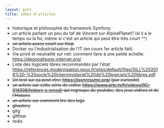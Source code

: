 ```yaml
---
layout: post
title: idées d'articles
---
```


* historique et philosophie du framework Symfony
* un article parlant un peu du taf de Vincent sur AlpinePlanet? (si il a le temps ou la foi, même si c'est un article qui peut être très court ^^)
* ~~un article assez court sur htop~~
* Docker ou l'industrialisation de l'IT (en cours 1er article fait)
* Vie privé et neutralité sur net: comment faire à une petite echelle: https://degooglisons-internet.org/
* Liste des logiciels libres recommandés par l'état: https://references.modernisation.gouv.fr/sites/default/files/SILL%202018%20-%20socle%20interministeriel%20de%20logiciels%20libres.pdf
* ~~Un test sur ça peut etre: https://jsonresume.org/ (par curiosité)~~
* ~~un article sur cette série de vidéo: https://www.arte.tv/fr/videos/RC-014308/history-s-creed/ qui regroupe du youtube, des jeux vidéos et de l'Histoire~~
* ~~un article sur comment lire des logs~~
* ~~ghostery~~
* gitg
* gitflow
* redis
